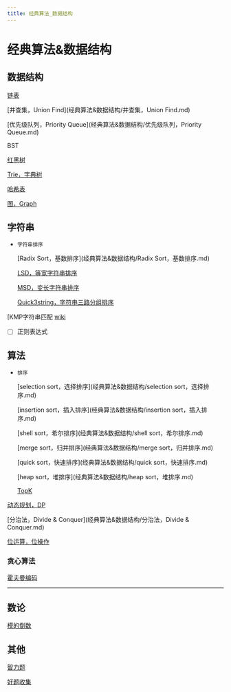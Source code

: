 ```yaml
---
title: 经典算法_数据结构
---
```


# 经典算法&数据结构

## 数据结构

[链表](经典算法&数据结构/链表.md)

[并查集，Union Find](经典算法&数据结构/并查集，Union Find.md)

[优先级队列，Priority Queue](经典算法&数据结构/优先级队列，Priority Queue.md)

BST

[红黑树](经典算法&数据结构/红黑树.md)

[Trie，字典树](经典算法&数据结构/Trie，字典树.md)

[哈希表](经典算法&数据结构/哈希表.md)

[图，Graph](经典算法&数据结构/图，Graph.md)

## 字符串

- `字符串排序`
    
    [Radix Sort，基数排序](经典算法&数据结构/Radix Sort，基数排序.md)
    
    [LSD，等宽字符串排序](经典算法&数据结构/LSD，等宽字符串排序.md)
    
    [MSD，变长字符串排序](经典算法&数据结构/MSD，变长字符串排序.md)
    
    [Quick3string，字符串三路分组排序](经典算法&数据结构/Quick3string，字符串三路分组排序.md)
    

[KMP字符串匹配 [wiki](经典算法&数据结构/KMP字符串匹配.md)

- [ ]  正则表达式

## 算法

- `排序`
    
    [selection sort，选择排序](经典算法&数据结构/selection sort，选择排序.md)
    
    [insertion sort，插入排序](经典算法&数据结构/insertion sort，插入排序.md)
    
    [shell sort，希尔排序](经典算法&数据结构/shell sort，希尔排序.md)
    
    [merge sort，归并排序](经典算法&数据结构/merge sort，归并排序.md)
    
    [quick sort，快速排序](经典算法&数据结构/quick sort，快速排序.md)
    
    [heap sort，堆排序](经典算法&数据结构/heap sort，堆排序.md)
    
    [TopK](经典算法&数据结构/TopK.md)
    

[动态规划，DP](经典算法&数据结构/动态规划，DP.md)

[分治法，Divide & Conquer](经典算法&数据结构/分治法，Divide & Conquer.md)

[位运算，位操作](经典算法&数据结构/位运算，位操作.md)

### 贪心算法

[霍夫曼编码](经典算法&数据结构/霍夫曼编码.md)

---

## 数论

[模的倒数](经典算法&数据结构/模的倒数.md)

## 其他

[智力题](经典算法&数据结构/智力题.md)

[好题收集](经典算法&数据结构/好题收集.md)